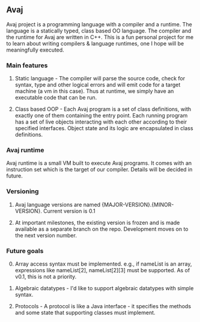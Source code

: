 ## Avaj
Avaj project is a programming language with a compiler and a runtime. The
language is a statically typed, class based OO language. The compiler and the
runtime for Avaj are written in C++. This is a fun personal project for me to
learn about writing compilers & language runtimes, one I hope will be
meaningfully executed.

### Main features
1.	Static language - The compiler will parse the source code, check for
syntax, type and other logical errors and will emit code for a target machine
(a vm in this case). Thus at runtime, we simply have an executable code that can
be run.

2.	Class based OOP - Each Avaj program is a set of class definitions, with
exactly one of them containing the entry point. Each running program has a set
of live objects interacting with each other according to their specified
interfaces. Object state and its logic are encapsulated in class definitions.

### Avaj runtime
Avaj runtime is a small VM built to execute Avaj programs. It comes with an
instruction set which is the target of our compiler. Details will be decided in
future.

### Versioning
1.  Avaj language versions are named {MAJOR-VERSION}.{MINOR-VERSION}. Current
version is 0.1

2.  At important milestones, the existing version is frozen and is made
available as a separate branch on the repo. Development moves on to the next
version number.


### Future goals

0.  Array access syntax must be implemented. e.g., if nameList is an array,
expressions like nameList[2], nameList[2][3] must be supported. As of v0.1,
this is not a priority.

1.  Algebraic datatypes - I'd like to support algebraic datatypes with simple
syntax. 

2. Protocols - A protocol is like a Java interface - it specifies the methods
and some state that supporting classes must implement. 
